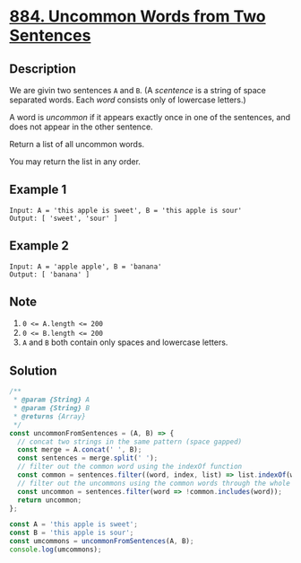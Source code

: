 # [884. Uncommon Words from Two Sentences](https://leetcode.com/problems/uncommon-words-from-two-sentences/description/)

## Description
We are givin two sentences `A` and `B`. (A *scentence* is a string of space separated words. Each *word* consists only of lowercase letters.)  

A word is *uncommon* if it appears exactly once in one of the sentences, and does not appear in the other sentence.  

Return a list of all uncommon words.  

You may return the list in any order.  

## Example 1
```
Input: A = 'this apple is sweet', B = 'this apple is sour'
Output: [ 'sweet', 'sour' ]
```

## Example 2
```
Input: A = 'apple apple', B = 'banana'
Output: [ 'banana' ]
```

## Note
1. `0 <= A.length <= 200`
2. `0 <= B.length <= 200`
3. `A` and `B` both contain only spaces and lowercase letters.

## Solution
```javascript
/**
 * @param {String} A
 * @param {String} B
 * @returns {Array}
 */
const uncommonFromSentences = (A, B) => {
  // concat two strings in the same pattern (space gapped)
  const merge = A.concat(' ', B);
  const sentences = merge.split(' ');
  // filter out the common word using the indexOf function
  const common = sentences.filter((word, index, list) => list.indexOf(word) !== index);
  // filter out the uncommons using the common words through the whole sentance.
  const uncommon = sentences.filter(word => !common.includes(word));
  return uncommon;
};

const A = 'this apple is sweet';
const B = 'this apple is sour';
const umcommons = uncommonFromSentences(A, B);
console.log(umcommons);
```